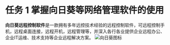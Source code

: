 # 任务 1 掌握向日葵等网络管理软件的使用
**向日葵远程控制软件**是一款拥有多年远控技术经验的远程控制软件，可远程控制手机，远程桌面连接，远程开机，远程管理等，并深入各行各业提供企业远程办公、企业IT运维、技术支持等企业远程解决方案。
![向日葵图标](https://pic2.zhimg.com/v2-2b89ea213b030f594c85351cbe27960e_xll.jpg)